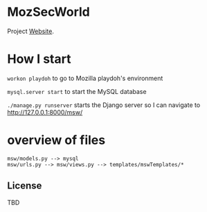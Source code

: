 # MozSecWorld

Project [Website](https://github.com/haoqili/MozSecWorld).

# How I start
`workon playdoh` to go to Mozilla playdoh's environment

`mysql.server start` to start the MySQL database

`./manage.py runserver` starts the Django server so I can navigate to http://127.0.0.1:8000/msw/

# overview of files
    msw/models.py --> mysql
    msw/urls.py --> msw/views.py --> templates/mswTemplates/*

License
-------
TBD

